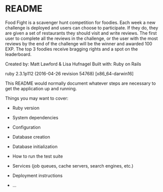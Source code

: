 # README

Food Fight is a scavenger hunt competition for foodies. Each week a new challenge is deployed and users can choose to participate. If they do, they are given a set of restaurants they should visit and write reviews. The first user to complete all the reviews in the challenge, or the user with the most reviews by the end of the challenge will be the winner and awarded 100 EXP. The top 3 foodies receive bragging rights and a spot on the leaderboard.

Created by: Matt Lawford & Lisa Hufnagel
Built with: Ruby on Rails

ruby 2.3.1p112 (2016-04-26 revision 54768) [x86_64-darwin16]



This README would normally document whatever steps are necessary to get the
application up and running.

Things you may want to cover:

* Ruby version

* System dependencies

* Configuration

* Database creation

* Database initialization

* How to run the test suite

* Services (job queues, cache servers, search engines, etc.)

* Deployment instructions

* ...
